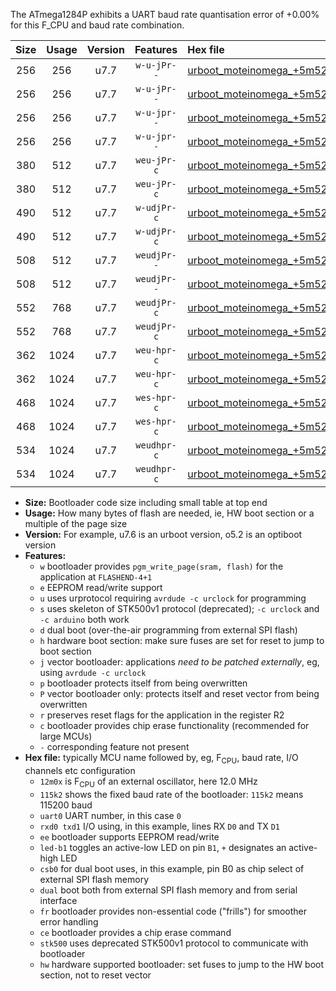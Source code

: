 The ATmega1284P exhibits a UART baud rate quantisation error of +0.00% for this F_CPU and baud rate combination.

|Size|Usage|Version|Features|Hex file|
|:-:|:-:|:-:|:-:|:--|
|256|256|u7.7|`w-u-jPr--`|[urboot_moteinomega_+5m5296x_++76k8_uart0_rxd0_txd1_led+d7.hex](https://raw.githubusercontent.com/stefanrueger/urboot.hex/main/boards/moteinomega/external_oscillator/fcpu_+5m5296x/br_++76k8/urboot_moteinomega_+5m5296x_++76k8_uart0_rxd0_txd1_led+d7.hex)|
|256|256|u7.7|`w-u-jPr--`|[urboot_moteinomega_+5m5296x_++76k8_uart1_rxd2_txd3_led+d7.hex](https://raw.githubusercontent.com/stefanrueger/urboot.hex/main/boards/moteinomega/external_oscillator/fcpu_+5m5296x/br_++76k8/urboot_moteinomega_+5m5296x_++76k8_uart1_rxd2_txd3_led+d7.hex)|
|256|256|u7.7|`w-u-jpr--`|[urboot_moteinomega_+5m5296x_++76k8_uart0_rxd0_txd1_led+d7_fr.hex](https://raw.githubusercontent.com/stefanrueger/urboot.hex/main/boards/moteinomega/external_oscillator/fcpu_+5m5296x/br_++76k8/urboot_moteinomega_+5m5296x_++76k8_uart0_rxd0_txd1_led+d7_fr.hex)|
|256|256|u7.7|`w-u-jpr--`|[urboot_moteinomega_+5m5296x_++76k8_uart1_rxd2_txd3_led+d7_fr.hex](https://raw.githubusercontent.com/stefanrueger/urboot.hex/main/boards/moteinomega/external_oscillator/fcpu_+5m5296x/br_++76k8/urboot_moteinomega_+5m5296x_++76k8_uart1_rxd2_txd3_led+d7_fr.hex)|
|380|512|u7.7|`weu-jPr-c`|[urboot_moteinomega_+5m5296x_++76k8_uart0_rxd0_txd1_ee_led+d7_fr_ce.hex](https://raw.githubusercontent.com/stefanrueger/urboot.hex/main/boards/moteinomega/external_oscillator/fcpu_+5m5296x/br_++76k8/urboot_moteinomega_+5m5296x_++76k8_uart0_rxd0_txd1_ee_led+d7_fr_ce.hex)|
|380|512|u7.7|`weu-jPr-c`|[urboot_moteinomega_+5m5296x_++76k8_uart1_rxd2_txd3_ee_led+d7_fr_ce.hex](https://raw.githubusercontent.com/stefanrueger/urboot.hex/main/boards/moteinomega/external_oscillator/fcpu_+5m5296x/br_++76k8/urboot_moteinomega_+5m5296x_++76k8_uart1_rxd2_txd3_ee_led+d7_fr_ce.hex)|
|490|512|u7.7|`w-udjPr-c`|[urboot_moteinomega_+5m5296x_++76k8_uart0_rxd0_txd1_led+d7_csc7_dual_fr_ce.hex](https://raw.githubusercontent.com/stefanrueger/urboot.hex/main/boards/moteinomega/external_oscillator/fcpu_+5m5296x/br_++76k8/urboot_moteinomega_+5m5296x_++76k8_uart0_rxd0_txd1_led+d7_csc7_dual_fr_ce.hex)|
|490|512|u7.7|`w-udjPr-c`|[urboot_moteinomega_+5m5296x_++76k8_uart1_rxd2_txd3_led+d7_csc7_dual_fr_ce.hex](https://raw.githubusercontent.com/stefanrueger/urboot.hex/main/boards/moteinomega/external_oscillator/fcpu_+5m5296x/br_++76k8/urboot_moteinomega_+5m5296x_++76k8_uart1_rxd2_txd3_led+d7_csc7_dual_fr_ce.hex)|
|508|512|u7.7|`weudjPr--`|[urboot_moteinomega_+5m5296x_++76k8_uart0_rxd0_txd1_ee_led+d7_csc7_dual_fr.hex](https://raw.githubusercontent.com/stefanrueger/urboot.hex/main/boards/moteinomega/external_oscillator/fcpu_+5m5296x/br_++76k8/urboot_moteinomega_+5m5296x_++76k8_uart0_rxd0_txd1_ee_led+d7_csc7_dual_fr.hex)|
|508|512|u7.7|`weudjPr--`|[urboot_moteinomega_+5m5296x_++76k8_uart1_rxd2_txd3_ee_led+d7_csc7_dual_fr.hex](https://raw.githubusercontent.com/stefanrueger/urboot.hex/main/boards/moteinomega/external_oscillator/fcpu_+5m5296x/br_++76k8/urboot_moteinomega_+5m5296x_++76k8_uart1_rxd2_txd3_ee_led+d7_csc7_dual_fr.hex)|
|552|768|u7.7|`weudjPr-c`|[urboot_moteinomega_+5m5296x_++76k8_uart0_rxd0_txd1_ee_led+d7_csc7_dual_fr_ce.hex](https://raw.githubusercontent.com/stefanrueger/urboot.hex/main/boards/moteinomega/external_oscillator/fcpu_+5m5296x/br_++76k8/urboot_moteinomega_+5m5296x_++76k8_uart0_rxd0_txd1_ee_led+d7_csc7_dual_fr_ce.hex)|
|552|768|u7.7|`weudjPr-c`|[urboot_moteinomega_+5m5296x_++76k8_uart1_rxd2_txd3_ee_led+d7_csc7_dual_fr_ce.hex](https://raw.githubusercontent.com/stefanrueger/urboot.hex/main/boards/moteinomega/external_oscillator/fcpu_+5m5296x/br_++76k8/urboot_moteinomega_+5m5296x_++76k8_uart1_rxd2_txd3_ee_led+d7_csc7_dual_fr_ce.hex)|
|362|1024|u7.7|`weu-hpr-c`|[urboot_moteinomega_+5m5296x_++76k8_uart0_rxd0_txd1_ee_led+d7_fr_ce_hw.hex](https://raw.githubusercontent.com/stefanrueger/urboot.hex/main/boards/moteinomega/external_oscillator/fcpu_+5m5296x/br_++76k8/urboot_moteinomega_+5m5296x_++76k8_uart0_rxd0_txd1_ee_led+d7_fr_ce_hw.hex)|
|362|1024|u7.7|`weu-hpr-c`|[urboot_moteinomega_+5m5296x_++76k8_uart1_rxd2_txd3_ee_led+d7_fr_ce_hw.hex](https://raw.githubusercontent.com/stefanrueger/urboot.hex/main/boards/moteinomega/external_oscillator/fcpu_+5m5296x/br_++76k8/urboot_moteinomega_+5m5296x_++76k8_uart1_rxd2_txd3_ee_led+d7_fr_ce_hw.hex)|
|468|1024|u7.7|`wes-hpr-c`|[urboot_moteinomega_+5m5296x_++76k8_uart0_rxd0_txd1_ee_led+d7_fr_ce_stk500_hw.hex](https://raw.githubusercontent.com/stefanrueger/urboot.hex/main/boards/moteinomega/external_oscillator/fcpu_+5m5296x/br_++76k8/urboot_moteinomega_+5m5296x_++76k8_uart0_rxd0_txd1_ee_led+d7_fr_ce_stk500_hw.hex)|
|468|1024|u7.7|`wes-hpr-c`|[urboot_moteinomega_+5m5296x_++76k8_uart1_rxd2_txd3_ee_led+d7_fr_ce_stk500_hw.hex](https://raw.githubusercontent.com/stefanrueger/urboot.hex/main/boards/moteinomega/external_oscillator/fcpu_+5m5296x/br_++76k8/urboot_moteinomega_+5m5296x_++76k8_uart1_rxd2_txd3_ee_led+d7_fr_ce_stk500_hw.hex)|
|534|1024|u7.7|`weudhpr-c`|[urboot_moteinomega_+5m5296x_++76k8_uart0_rxd0_txd1_ee_led+d7_csc7_dual_fr_ce_hw.hex](https://raw.githubusercontent.com/stefanrueger/urboot.hex/main/boards/moteinomega/external_oscillator/fcpu_+5m5296x/br_++76k8/urboot_moteinomega_+5m5296x_++76k8_uart0_rxd0_txd1_ee_led+d7_csc7_dual_fr_ce_hw.hex)|
|534|1024|u7.7|`weudhpr-c`|[urboot_moteinomega_+5m5296x_++76k8_uart1_rxd2_txd3_ee_led+d7_csc7_dual_fr_ce_hw.hex](https://raw.githubusercontent.com/stefanrueger/urboot.hex/main/boards/moteinomega/external_oscillator/fcpu_+5m5296x/br_++76k8/urboot_moteinomega_+5m5296x_++76k8_uart1_rxd2_txd3_ee_led+d7_csc7_dual_fr_ce_hw.hex)|

- **Size:** Bootloader code size including small table at top end
- **Usage:** How many bytes of flash are needed, ie, HW boot section or a multiple of the page size
- **Version:** For example, u7.6 is an urboot version, o5.2 is an optiboot version
- **Features:**
  + `w` bootloader provides `pgm_write_page(sram, flash)` for the application at `FLASHEND-4+1`
  + `e` EEPROM read/write support
  + `u` uses urprotocol requiring `avrdude -c urclock` for programming
  + `s` uses skeleton of STK500v1 protocol (deprecated); `-c urclock` and `-c arduino` both work
  + `d` dual boot (over-the-air programming from external SPI flash)
  + `h` hardware boot section: make sure fuses are set for reset to jump to boot section
  + `j` vector bootloader: applications *need to be patched externally*, eg, using `avrdude -c urclock`
  + `p` bootloader protects itself from being overwritten
  + `P` vector bootloader only: protects itself and reset vector from being overwritten
  + `r` preserves reset flags for the application in the register R2
  + `c` bootloader provides chip erase functionality (recommended for large MCUs)
  + `-` corresponding feature not present
- **Hex file:** typically MCU name followed by, eg, F<sub>CPU</sub>, baud rate, I/O channels etc configuration
  + `12m0x` is F<sub>CPU</sub> of an external oscillator, here 12.0 MHz
  + `115k2` shows the fixed baud rate of the bootloader: `115k2` means 115200 baud
  + `uart0` UART number, in this case `0`
  + `rxd0 txd1` I/O using, in this example, lines RX `D0` and TX `D1`
  + `ee` bootloader supports EEPROM read/write
  + `led-b1` toggles an active-low LED on pin `B1`, `+` designates an active-high LED
  + `csb0` for dual boot uses, in this example, pin B0 as chip select of external SPI flash memory
  + `dual` boot both from external SPI flash memory and from serial interface
  + `fr` bootloader provides non-essential code ("frills") for smoother error handling
  + `ce` bootloader provides a chip erase command
  + `stk500` uses deprecated STK500v1 protocol to communicate with bootloader
  + `hw` hardware supported bootloader: set fuses to jump to the HW boot section, not to reset vector
